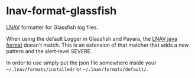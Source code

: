 # lnav-format-glassfish
[LNAV](https://github.com/tstack/lnav) formatter for Glassfish log files.

When using the default Logger in Glassfish and Payara, the [LNAV java format](https://github.com/tstack/lnav/blob/master/src/default-log-formats.json#L474) doesn't match. This is an extension of that matcher that adds a new pattern and the alert-level SEVERE.

In order to use simply put the json file somewhere inside your `~/.lnav/formats/installed/` or `~/.lnav/formats/default/`.
